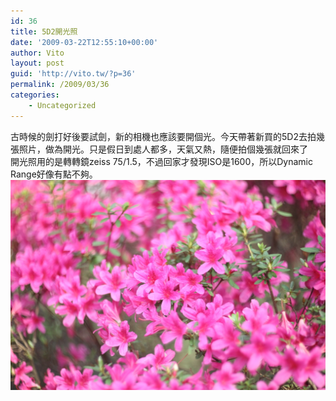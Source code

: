 ```yaml
---
id: 36
title: 5D2開光照
date: '2009-03-22T12:55:10+00:00'
author: Vito
layout: post
guid: 'http://vito.tw/?p=36'
permalink: /2009/03/36
categories:
    - Uncategorized
---
```


古時候的劍打好後要試劍，新的相機也應該要開個光。今天帶著新買的5D2去拍幾張照片，做為開光。只是假日到處人都多，天氣又熱，隨便拍個幾張就回來了  
開光照用的是轉轉鏡zeiss 75/1.5，不過回家才發現ISO是1600，所以Dynamic Range好像有點不夠。  
[![5d_first](/wp-content/uploads/2009/03/img_0036.jpg "5d_first")](http://vito.tw/?attachment_id=35)